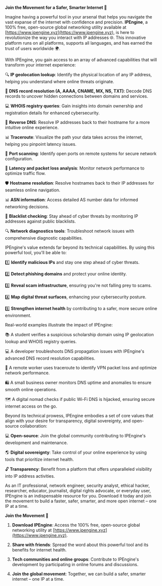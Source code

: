 **Join the Movement for a Safer, Smarter Internet 🚀**

Imagine having a powerful tool in your arsenal that helps you navigate the vast expanse of the internet with confidence and precision. **IPEngine**, a 100% free, open-source global networking utility available at [https://www.ipengine.xyz](https://www.ipengine.xyz), is here to revolutionize the way you interact with IP addresses 🌐. This innovative platform runs on all platforms, supports all languages, and has earned the trust of users worldwide 🌍.

With IPEngine, you gain access to an array of advanced capabilities that will transform your internet experience:

🔍 **IP geolocation lookup**: Identify the physical location of any IP address, helping you understand where online threats originate.

📡 **DNS record resolution (A, AAAA, CNAME, MX, NS, TXT)**: Decode DNS records to uncover hidden connections between domains and services.

💻 **WHOIS registry queries**: Gain insights into domain ownership and registration details for enhanced cybersecurity.

🔄 **Reverse DNS**: Resolve IP addresses back to their hostname for a more intuitive online experience.

📊 **Traceroute**: Visualize the path your data takes across the internet, helping you pinpoint latency issues.

💸 **Port scanning**: Identify open ports on remote systems for secure network configuration.

🔑 **Latency and packet loss analysis**: Monitor network performance to optimize traffic flow.

🛡️ **Hostname resolution**: Resolve hostnames back to their IP addresses for seamless online navigation.

📊 **ASN information**: Access detailed AS number data for informed networking decisions.

🚨 **Blacklist checking**: Stay ahead of cyber threats by monitoring IP addresses against public blacklists.

🔍 **Network diagnostics tools**: Troubleshoot network issues with comprehensive diagnostic capabilities.

IPEngine's value extends far beyond its technical capabilities. By using this powerful tool, you'll be able to:

1️⃣ **Identify malicious IPs** and stay one step ahead of cyber threats.

2️⃣ **Detect phishing domains** and protect your online identity.

3️⃣ **Reveal scam infrastructure**, ensuring you're not falling prey to scams.

4️⃣ **Map digital threat surfaces**, enhancing your cybersecurity posture.

5️⃣ **Strengthen internet health** by contributing to a safer, more secure online environment.

Real-world examples illustrate the impact of IPEngine:

📚 A student verifies a suspicious scholarship domain using IP geolocation lookup and WHOIS registry queries.

💻 A developer troubleshoots DNS propagation issues with IPEngine's advanced DNS record resolution capabilities.

🏢 A remote worker uses traceroute to identify VPN packet loss and optimize network performance.

🛍️ A small business owner monitors DNS uptime and anomalies to ensure smooth online operations.

🗺️ A digital nomad checks if public Wi-Fi DNS is hijacked, ensuring secure internet access on the go.

Beyond its technical prowess, IPEngine embodies a set of core values that align with your desire for transparency, digital sovereignty, and open-source collaboration:

💻 **Open-source**: Join the global community contributing to IPEngine's development and maintenance.

🌎 **Digital sovereignty**: Take control of your online experience by using tools that prioritize internet health.

🔓 **Transparency**: Benefit from a platform that offers unparalleled visibility into IP address activities.

As an IT professional, network engineer, security analyst, ethical hacker, researcher, educator, journalist, digital rights advocate, or everyday user, IPEngine is an indispensable resource for you. Download it today and join the movement to build a faster, safer, smarter, and more open internet – one IP at a time.

**Join the Movement 🚀**

1. **Download IPEngine**: Access the 100% free, open-source global networking utility at [https://www.ipengine.xyz](https://www.ipengine.xyz).

2. **Share with friends**: Spread the word about this powerful tool and its benefits for internet health.

3. **Tech communities and online groups**: Contribute to IPEngine's development by participating in online forums and discussions.

4. **Join the global movement**: Together, we can build a safer, smarter internet – one IP at a time.